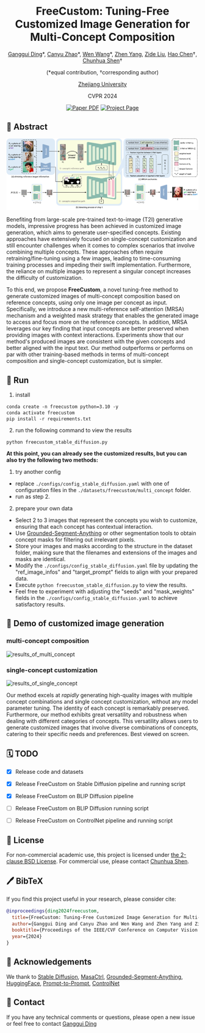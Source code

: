 <div align="center">

<h1>FreeCustom: Tuning-Free Customized Image Generation for Multi-Concept Composition</h1>


[Ganggui Ding](https://dingangui.github.io)\*, [Canyu Zhao](https://volcverse.vercel.app)\*, [Wen Wang](https://github.com/encounter1997)\*, [Zhen Yang](https://zhenyangcs.github.io/), [Zide Liu](https://github.com/zideliu), [Hao Chen](https://scholar.google.com/citations?user=FaOqRpcAAAAJ)&#8224;, [Chunhua Shen](https://cshen.github.io/)&#8224; 

(*equal contribution, &#8224;corresponding author)

[Zhejiang University](https://www.zju.edu.cn/english/)

CVPR 2024

<a href="https://arxiv.org/abs/2405.13870">
<img src='https://img.shields.io/badge/arxiv-FreeCustom-blue' alt='Paper PDF'></a>
<a href="https://aim-uofa.github.io/FreeCustom/">
<img src='https://img.shields.io/badge/Project-Website-orange' alt='Project Page'></a>

</div>

## 📖 Abstract
![results_of_multi_concept](docs/static/images/method_overview.png)
<p>
  Benefiting from large-scale pre-trained text-to-image (T2I) generative models, impressive progress has been achieved in customized image generation, which aims to generate user-specified concepts.
  Existing approaches have extensively focused on single-concept customization and still encounter challenges when it comes to complex scenarios that involve combining multiple concepts. These approaches often require retraining/fine-tuning using a few images, leading to time-consuming training processes and impeding their swift implementation. 
  Furthermore, the reliance on multiple images to represent a singular concept increases the difficulty of customization.
</p>
<p>
  To this end, we propose <b>FreeCustom</b>, a novel tuning-free method to generate customized images of multi-concept composition based on reference concepts, using only one image per concept as input. Specifically, we introduce a new multi-reference self-attention (MRSA) mechanism and a weighted mask strategy that enables the generated image to access and focus more on the reference concepts. In addition, MRSA leverages our key finding that input concepts are better preserved when providing images with context interactions.
  Experiments show that our method's produced images are consistent with the given concepts and better aligned with the input text.
  Our method outperforms or performs on par with other training-based methods in terms of multi-concept composition and single-concept customization, but is simpler.
</p>


## 🚀 Run
1. install
```
conda create -n freecustom python=3.10 -y
conda activate freecustom
pip install -r requirements.txt
```

2. run the following command to view the results
```
python freecustom_stable_diffusion.py
```

**At this point, you can already see the customized results, but you can also try the following two methods:**
1. try another config
- replace `./configs/config_stable_diffusion.yaml` with one of configuration files in the `./datasets/freecustom/multi_concept` folder. 
- run as step 2.

2. prepare your own data
- Select 2 to 3 images that represent the concepts you wish to customize, ensuring that each concept has contextual interaction.
- Use [Grounded-Segment-Anything](https://github.com/IDEA-Research/Grounded-Segment-Anything) or other segmentation tools to obtain concept masks for filtering out irrelevant pixels.
- Store your images and masks according to the structure in the dataset folder, making sure that the filenames and extensions of the images and masks are identical.
- Modify the `./configs/config_stable_diffusion.yaml` file by updating the "ref_image_infos" and "target_prompt" fields to align with your prepared data.
- Execute `python freecustom_stable_diffusion.py` to view the results.
- Feel free to experiment with adjusting the "seeds" and "mask_weights" fields in the `./configs/config_stable_diffusion.yaml` to achieve satisfactory results.

## 🌄 Demo of customized image generation
### multi-concept composition 
![results_of_multi_concept](docs/static/images/results_of_multi_concept.png)

### single-concept customization
![results_of_single_concept](docs/static/images/results_of_single_concept.png)

Our method excels at *rapidly* generating high-quality images with multiple concept combinations and single concept customization, without any model parameter tuning. The identity of each concept is remarkably preserved. Furthermore, our method exhibits great versatility and robustness when dealing with different categories of concepts. This versatility allows users to generate customized images that involve diverse combinations of concepts, catering to their specific needs and preferences. Best viewed on screen.

## 🗓️ TODO
- [x] Release code and datasets
- [x] Release FreeCustom on Stable Diffusion pipeline and running script
- [x] Release FreeCustom on BLIP Diffusion pipeline
- [ ] Release FreeCustom on BLIP Diffusion running script
- [ ] Release FreeCustom on ControlNet pipeline and running script


## 🎫 License
For non-commercial academic use, this project is licensed under [the 2-clause BSD License](https://opensource.org/license/bsd-2-clause). 
For commercial use, please contact [Chunhua Shen](chhshen@gmail.com).




## 🖊️ BibTeX
If you find this project useful in your research, please consider cite:

```bibtex
@inproceedings{ding2024freecustom,
  title={FreeCustom: Tuning-Free Customized Image Generation for Multi-Concept Composition}, 
  author={Ganggui Ding and Canyu Zhao and Wen Wang and Zhen Yang and Zide Liu and Hao Chen and Chunhua Shen},
  booktitle={Proceedings of the IEEE/CVF Conference on Computer Vision and Pattern Recognition},
  year={2024}
}
```

## 🙏 Acknowledgements
We thank to [Stable Diffusion](https://github.com/CompVis/stable-diffusion), [MasaCtrl](https://github.com/TencentARC/MasaCtrl), [Grounded-Segment-Anything](https://github.com/IDEA-Research/Grounded-Segment-Anything), [HuggingFace](https://huggingface.co), [Prompt-to-Prompt](https://github.com/google/prompt-to-prompt), [ControlNet](https://github.com/lllyasviel/ControlNet)

## 📧 Contact

If you have any technical comments or questions, please open a new issue or feel free to contact [Ganggui Ding](https://dingangui.github.io)
